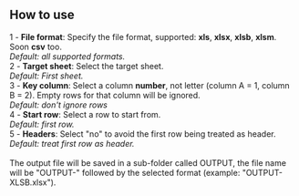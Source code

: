 <h2>How to use</h2>
1 - <b>File format</b>: Specify the file format, supported: <b>xls</b>, <b>xlsx</b>, <b>xlsb</b>, <b>xlsm</b>. Soon <b>csv</b> too.<br>
        <i>Default: all supported formats.</i><br>
2 - <b>Target sheet</b>: Select the target sheet.<br>
        <i>Default: First sheet.</i><br>
3 - <b>Key column</b>: Select a column <b>number</b>, not letter (column A = 1, column B = 2). Empty rows for that column will be ignored.<br>
        <i>Default: don't ignore rows</i><br>
4 - <b>Start row</b>: Select a row to start from.<br>
        <i>Default: first row.</i><br>
5 - <b>Headers</b>: Select "no" to avoid the first row being treated as header.<br>
        <i>Default: treat first row as header.</i><br>
<br>
The output file will be saved in a sub-folder called OUTPUT, the file name will be "OUTPUT-" followed by the selected format (example: "OUTPUT-XLSB.xlsx").

